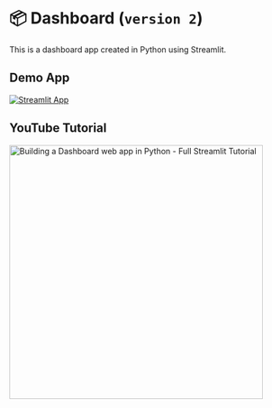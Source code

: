 # 📦 Dashboard (`version 2`)

This is a dashboard app created in Python using Streamlit.

## Demo App

[![Streamlit App](https://static.streamlit.io/badges/streamlit_badge_black_white.svg)](https://dash-board.streamlitapp.com/)

## YouTube Tutorial

<a href="https://youtu.be/o6wQ8zAkLxc"><img src="http://img.youtube.com/vi/o6wQ8zAkLxc/0.jpg" alt="Building a Dashboard web app in Python - Full Streamlit Tutorial" title="Building a Dashboard web app in Python - Full Streamlit Tutorial" width="450"/></a>
